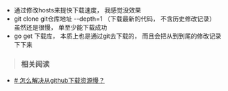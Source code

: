- 通过修改hosts来提快下载速度， 我感觉没效果
- git clone git仓库地址 --depth=1  （下载最新的代码， 不含历史修改记录） 虽然还是很慢， 单至少能下载成功
- go get 下载库， 本质上也是通过git去下载的， 而且会把从到到尾的修改记录下下来


> ### 相关阅读
- [# 怎么解决从github下载资源慢？](https://www.zhihu.com/question/276143842)
